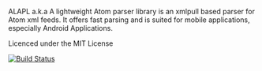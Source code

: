 ALAPL a.k.a A lightweight Atom parser library is an xmlpull based parser for Atom xml feeds.
It offers fast parsing and is suited for mobile applications, especially Android Applications.


Licenced under the MIT License


[![Build Status](https://travis-ci.org/nikosk/ALAPL.png?branch=master)](https://travis-ci.org/nikosk/ALAPL)